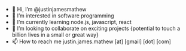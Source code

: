 - 👋 Hi, I’m @justinjamesmathew
- 👀 I’m interested in software programming
- 🌱 I’m currently learning node.js, javascript, react
- 💞️ I’m looking to collaborate on exciting projects {potential to touch a billion lives in a small or great way}
- 📫 How to reach me justin.james.mathew [at] [gmail] [dot] [com]

<!---
justinjamesmathew/justinjamesmathew is a ✨ special ✨ repository because its `README.md` (this file) appears on your GitHub profile.
You can click the Preview link to take a look at your changes.
--->
